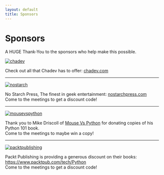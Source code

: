 ```yaml
---
layout: default
title: Sponsors
---
```


<div class="post">
	<h1 class="pageTitle">Sponsors</h1>
	<p class="intro">
    A HUGE Thank-You to the sponsors who help make this possible.
  </p>

  <div class="sponsor">
    <a href="http://chadev.com">
      <img src="{{ '/assets/img/chadev-logo.svg' | prepend: site.baseurl }}" alt="chadev" />
    </a>
    <p>
      Check out all that Chadev has to offer: <a href="http://chadev.com/">chadev.com</a>
    </p>
  </div>
  <hr>
  <div class="sponsor">
    <a href="http://nostarchpress.com/">
      <img src="{{ '/assets/img/nostarch.png' | prepend: site.baseurl }}" alt="nostarch" />
    </a>
    <p>
      No Starch Press, The finest in geek entertainment: <a href="http://nostarchpress.com/">nostarchpress.com</a>
      <br>
      Come to the meetings to get a discount code!
    </p>
  </div>
  <hr>
  <div class="sponsor">
    <a href="http://www.blog.pythonlibrary.org/">
      <img src="{{ '/assets/img/mvp_logo.png' | prepend: site.baseurl }}" alt="mousevspython" />
    </a>
    <p>
      Thank you to Mike Driscoll of <a href="http://www.blog.pythonlibrary.org/">Mouse Vs Python</a> for donating copies of his Python 101 book.
      <br>
      Come to the meetings to maybe win a copy!
    </p>
  <hr>
  <div class="sponsor">
    <a href="https://www.packtpub.com/tech/Python">
      <img src="{{ '/assets/img/packt_logo.png' | prepend: site.baseurl }}" alt="packtpublishing" />
    </a>
    <p>
      Packt Publishing is providing a generous discount on their books: <a href="https://www.packtpub.com/tech/Python">https://www.packtpub.com/tech/Python</a>
      <br>
      Come to the meetings to get a discount code!
    </p>
  </div>
</div>
